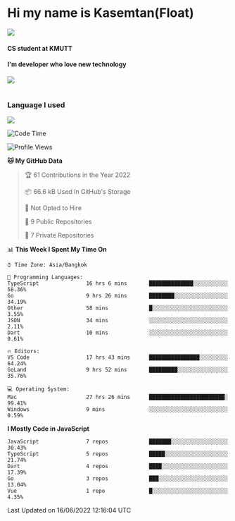 # Hi my name is Kasemtan(Float)
![](https://64.media.tumblr.com/9c2a8f831efe8da556ffbf89cebb52c9/b86c1ab833a37e32-93/s1280x1920/d000dc22f75df64be2bc150f5fa69c4f6df6bb07.gifv)
#### CS student at KMUTT
#### I'm developer who love new technology
[![](https://github-readme-stats.vercel.app/api?username=FloatKasemtan&show_icons=true&theme=nightowl)]()
#
### Language I used
[![](https://github-readme-stats.vercel.app/api/top-langs/?username=FloatKasemtan&layout=compact&theme=nightowl)]()
<!--START_SECTION:waka-->
![Code Time](http://img.shields.io/badge/Code%20Time-462%20hrs%2055%20mins-blue)

![Profile Views](http://img.shields.io/badge/Profile%20Views-0-blue)

**🐱 My GitHub Data** 

> 🏆 61 Contributions in the Year 2022
 > 
> 📦 66.6 kB Used in GitHub's Storage 
 > 
> 🚫 Not Opted to Hire
 > 
> 📜 9 Public Repositories 
 > 
> 🔑 7 Private Repositories  
 > 
📊 **This Week I Spent My Time On** 

```text
⌚︎ Time Zone: Asia/Bangkok

💬 Programming Languages: 
TypeScript               16 hrs 6 mins       ██████████████░░░░░░░░░░░   58.36% 
Go                       9 hrs 26 mins       ████████░░░░░░░░░░░░░░░░░   34.19% 
Other                    58 mins             █░░░░░░░░░░░░░░░░░░░░░░░░   3.55% 
JSON                     34 mins             ░░░░░░░░░░░░░░░░░░░░░░░░░   2.11% 
Dart                     10 mins             ░░░░░░░░░░░░░░░░░░░░░░░░░   0.61%

🔥 Editors: 
VS Code                  17 hrs 43 mins      ████████████████░░░░░░░░░   64.24% 
GoLand                   9 hrs 52 mins       █████████░░░░░░░░░░░░░░░░   35.76%

💻 Operating System: 
Mac                      27 hrs 26 mins      ████████████████████████░   99.41% 
Windows                  9 mins              ░░░░░░░░░░░░░░░░░░░░░░░░░   0.59%

```

**I Mostly Code in JavaScript** 

```text
JavaScript               7 repos             ███████░░░░░░░░░░░░░░░░░░   30.43% 
TypeScript               5 repos             █████░░░░░░░░░░░░░░░░░░░░   21.74% 
Dart                     4 repos             ████░░░░░░░░░░░░░░░░░░░░░   17.39% 
Go                       3 repos             ███░░░░░░░░░░░░░░░░░░░░░░   13.04% 
Vue                      1 repo              █░░░░░░░░░░░░░░░░░░░░░░░░   4.35%

```



 Last Updated on 16/06/2022 12:16:04 UTC
<!--END_SECTION:waka-->
<!--
**FloatKasemtan/FloatKasemtan** is a ✨ _special_ ✨ repository because its `README.md` (this file) appears on your GitHub profile.

Here are some ideas to get you started:

- 🔭 I’m currently working on ...
- 🌱 I’m currently learning ...
- 👯 I’m looking to collaborate on ...
- 🤔 I’m looking for help with ...
- 💬 Ask me about ...
- 📫 How to reach me: ...
- 😄 Pronouns: ...
- ⚡ Fun fact: ...
-->

